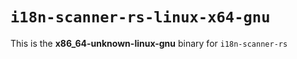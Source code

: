 # `i18n-scanner-rs-linux-x64-gnu`

This is the **x86_64-unknown-linux-gnu** binary for `i18n-scanner-rs`

